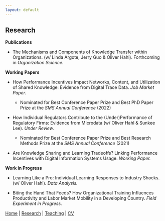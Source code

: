 ```yaml
---
layout: default
---
```


## Research

**Publications**
- The Mechanisms and Components of Knowledge Transfer within Organizations. (w/ Linda Argote, Jerry Guo & Oliver Hahl). Forthcoming in _Organization Science._

**Working Papers**
- How Performance Incentives Impact Networks, Content, and Utilization of Shared Knowledge: Evidence from Digital Trace Data. _Job Market Paper._
  - Nominated for Best Conference Paper Prize and Best PhD Paper Prize at the _SMS Annual Conference_ (2022)

- How Individual Regulators Contribute to the (Under)Performance of Regulatory Firms: Evidence from Microdata
(w/ Oliver Hahl & Sunkee Lee). _Under Review._
  - Nominated for Best Conference Paper Prize and Best Research Methods Prize at the _SMS Annual Conference_ (2021)
  
- Are Knowledge Sharing and Learning Tradeoffs? Linking Performance Incentives with Digital Information Systems Usage. _Working Paper._

**Work in Progress**
- Learning Like a Pro:  Individual Learning Responses to Industry Shocks. (w/ Oliver Hahl). _Data Analysis._
 
- Biting the Hand That Feeds? How Organizational Training Influences Productivity and Labor Market Mobility in a Developing Country. _Field Experiment in Progress._

[Home](./index.html) | [Research](./research.html) | [Teaching](./teaching.html) | [CV](./CV.html)  

